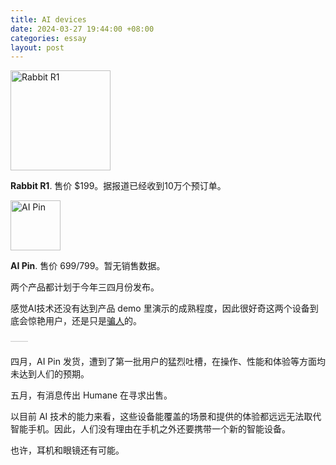```yaml
---
title: AI devices
date: 2024-03-27 19:44:00 +08:00
categories: essay
layout: post
---
```

<img src="https://objectstorageapi.bja.sealos.run/nvkj4xo6-wangyazhou.com/blog/rabbit-r1.png" alt="Rabbit R1" width="160"/>

**Rabbit R1**. 售价 $199。据报道已经收到10万个预订单。

<img src="https://objectstorageapi.bja.sealos.run/nvkj4xo6-wangyazhou.com/blog/ai-pin.png" alt="AI Pin" width="80"/>

**AI Pin**. 售价 $699/$799。暂无销售数据。

两个产品都计划于今年三四月份发布。

感觉AI技术还没有达到产品 demo 里演示的成熟程度，因此很好奇这两个设备到底会惊艳用户，还是只是[骗人](https://www.youtube.com/watch?v=OPoWMXqq62Q)的。

<p style="color: #ccc;">——</p>

四月，AI Pin 发货，遭到了第一批用户的猛烈吐槽，在操作、性能和体验等方面均未达到人们的预期。

五月，有消息传出 Humane 在寻求出售。

以目前 AI 技术的能力来看，这些设备能覆盖的场景和提供的体验都远远无法取代智能手机。因此，人们没有理由在手机之外还要携带一个新的智能设备。

也许，耳机和眼镜还有可能。
